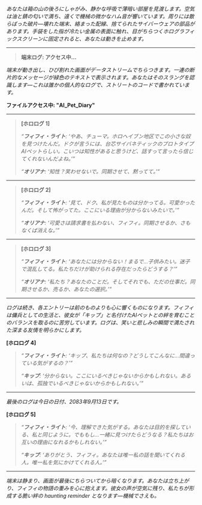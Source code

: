 _あなたは箱の山の後ろにしゃがみ、静かな呼吸で薄暗い部屋を見渡します。空気は油と錆の匂いで満ち、遠くで機械の微かなハム音が響いています。周りには散らばった破片—壊れた端末、絡まった配線、捨てられたサイバーウェアの部品があります。手袋をした指が冷たい金属の表面に触れ、目がちらつくホログラフィックスクリーンに固定されると、あなたは動きを止めます。_

---

> **端末ログ: アクセス中...**

_端末が動き出し、ひび割れた画面がデータストリームでちらつきます。一連の断片的なメッセージが緑色のテキストで表示されます。あなたはそのスラングを認識します—これは誰かの個人的なログで、ストリートのコードで書かれています。_

**ファイルアクセス中: "AI_Pet_Diary"**

---

> **[ホロログ 1]**
>
> _“**フィフィ・ライト**: ‘やあ、チューマ。ホロヘイブン地区でこの小さな奴を見つけたんだ。ドクが言うには、台芯サイバネティックのプロトタイプAIペットらしい。こいつは知性があると思うけど、話すって言ったら信じてくれないんだよね。’”_
>
> _“**オリアナ**: ‘知性？笑わせないで。同期させて、黙ってて。’”_

---

> **[ホロログ 2]**
>
> _“**フィフィ・ライト**: ‘見て、ドク、私が見たものは分かってる。可愛かったんだ。そして怖がってた。ここにいる理由が分からないみたいで。’”_
>
> _“**オリアナ**: ‘可愛さは請求書を払わない、フィフィ。同期させるか、さもなくば消えな。’”_

---

> **[ホロログ 3]**
>
> _“**フィフィ・ライト**: ‘あなたには分からない！まるで…子供みたい。迷子で混乱してる。私たちだけが助けられる存在だったらどうする？’”_
>
> _“**オリアナ**: ‘私たち？あなたのことだ。そしてそれでも、ただの仕事だ。同期させるか、売るか、あなたの選択。’”_

---

_ログは続き、各エントリーは前のものよりも心に響くものになります。フィフィは傭兵としての生活と、彼女が「キップ」と名付けたAIペットとの絆を育むことのバランスを取るのに苦労しています。ログは、笑いと悲しみの瞬間で満たされた深まる友情を明らかにします。_

**[ホロログ 4]**

> _“**フィフィ・ライト**: ‘キップ、私たちは何なの？どうしてこんなに…間違っている気がするの？’”_
>
> _“**キップ**: ‘分からない。ここにいるべきじゃないからかもしれない。あるいは、孤独でいるべきじゃないからかもしれない。’”_

---

_最後のログは今日の日付、2083年9月13日です。_

**[ホロログ 5]**

> _“**フィフィ・ライト**: ‘今、理解できた気がする。あなたは目的を探している、私と同じように。でももし…一緒に見つけたらどうなる？私たちはお互いの理由になれるかもしれない。’”_
>
> _“**キップ**: ‘ありがとう、フィフィ。あなたは唯一私の話を聞いてくれる人。唯一私を気にかけてくれる人。’”_

---

_端末は静まり、画面が最後にちらついてから暗くなります。あなたは立ち上がり、フィフィの物語の重みを心に抱えます。彼女の声が空気に残り、私たちが形成する脆い絆の haunting reminder となります—機械でさえも。_
